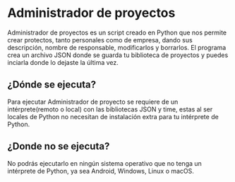 # Administrador de proyectos
Administrador de proyectos es un script creado en Python que nos permite crear
protectos, tanto personales como de empresa, dando sus descripción, nombre de responsable, modificarlos y borrarlos.
El programa crea un archivo JSON donde se guarda tu biblioteca de proyectos y puedes inciarla donde lo dejaste la última vez.

## ¿Dónde se ejecuta?
Para ejecutar Administrador de proyecto se requiere de un intérprete(remoto o local) con las bibliotecas JSON y time, estas al ser locales de Python no necesitan de instalación extra para tu intérprete de Python.

## ¿Donde no se ejecuta?
No podrás ejecutarlo en ningún sistema operativo que no tenga un intérprete de Python, ya sea Android, Windows, Linux o macOS.
